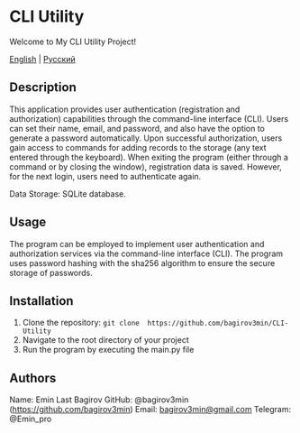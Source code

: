# CLI Utility

Welcome to My CLI Utility Project!

[English](README.md) | [Русский](README-ru.md)

## Description

This application provides user authentication (registration 
and authorization) capabilities through the command-line 
interface (CLI). Users can set their name, email, and password, 
and also have the option to generate a password automatically. 
Upon successful authorization, users gain access to commands for 
adding records to the storage (any text entered through the 
keyboard). When exiting the program (either through a command 
or by closing the window), registration data is saved. However, 
for the next login, users need to authenticate again.

Data Storage: SQLite database.

## Usage

The program can be employed to implement user authentication and 
authorization services via the command-line interface (CLI). The 
program uses password hashing with the sha256 algorithm to ensure
the secure storage of passwords.

## Installation

1. Clone the repository: `git clone 
   https://github.com/bagirov3min/CLI-Utility`
2. Navigate to the root directory of your project
3. Run the program by executing the main.py file

## Authors

Name: Emin
Last Bagirov
GitHub: @bagirov3min (https://github.com/bagirov3min)
Email: bagirov3min@gmail.com
Telegram: @Emin_pro
